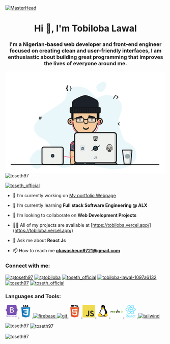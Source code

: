 [![MasterHead](https://www.tekrevol.com/blogs/wp-content/uploads/2022/02/1.gif)](https://tobiloba.vercel.app)
<h1 align="center">Hi 👋, I'm Tobiloba Lawal</h1>
<h3 align="center">I'm a Nigerian-based web developer and front‑end engineer focused on creating clean and user‑friendly interfaces, I am enthusiastic about building great programming that improves the lives of everyone around me.</h3>
<img align='right' alt='coding' with='200' src='https://raw.githubusercontent.com/SandunWebDev/SandunWebDev/main/assets/developer_coding_1.gif'>
<p align="left"> <img src="https://komarev.com/ghpvc/?username=toseth97&label=Profile%20views&color=0e75b6&style=flat" alt="toseth97" /> </p>

<p align="left"> <a href="https://twitter.com/toseth_official" target="blank"><img src="https://img.shields.io/twitter/follow/toseth_official?logo=twitter&style=for-the-badge" alt="toseth_official" /></a> </p>

- 🔭 I’m currently working on [My portfolio Webpage](https://tobiloba.vercel.app/)

- 🌱 I’m currently learning **Full stack Software Engineering @ ALX**

- 👯 I’m looking to collaborate on **Web Development Projects**

- 👨‍💻 All of my projects are available at [https://tobiloba.vercel.app/](https://tobiloba.vercel.app/)

- 💬 Ask me about **React Js**

- 📫 How to reach me **oluwasheun9721@gmail.com**

<h3 align="left">Connect with me:</h3>
<p align="left">
<a href="https://codepen.io/@toseth97" target="blank"><img align="center" src="https://raw.githubusercontent.com/rahuldkjain/github-profile-readme-generator/master/src/images/icons/Social/codepen.svg" alt="@toseth97" height="30" width="40" /></a>
<a href="https://dev.to/@tobiloba" target="blank"><img align="center" src="https://raw.githubusercontent.com/rahuldkjain/github-profile-readme-generator/master/src/images/icons/Social/devto.svg" alt="@tobiloba" height="30" width="40" /></a>
<a href="https://twitter.com/toseth_official" target="blank"><img align="center" src="https://raw.githubusercontent.com/rahuldkjain/github-profile-readme-generator/master/src/images/icons/Social/twitter.svg" alt="toseth_official" height="30" width="40" /></a>
<a href="https://linkedin.com/in/tobiloba-lawal-1097a6132" target="blank"><img align="center" src="https://raw.githubusercontent.com/rahuldkjain/github-profile-readme-generator/master/src/images/icons/Social/linked-in-alt.svg" alt="tobiloba-lawal-1097a6132" height="30" width="40" /></a>
<a href="https://fb.com/toseth97" target="blank"><img align="center" src="https://raw.githubusercontent.com/rahuldkjain/github-profile-readme-generator/master/src/images/icons/Social/facebook.svg" alt="toseth97" height="30" width="40" /></a>
<a href="https://instagram.com/toseth_official" target="blank"><img align="center" src="https://raw.githubusercontent.com/rahuldkjain/github-profile-readme-generator/master/src/images/icons/Social/instagram.svg" alt="toseth_official" height="30" width="40" /></a>
</p>

<h3 align="left">Languages and Tools:</h3>
<p align="left"> <a href="https://getbootstrap.com" target="_blank" rel="noreferrer"> <img src="https://raw.githubusercontent.com/devicons/devicon/master/icons/bootstrap/bootstrap-plain-wordmark.svg" alt="bootstrap" width="40" height="40"/> </a> <a href="https://www.w3schools.com/css/" target="_blank" rel="noreferrer"> <img src="https://raw.githubusercontent.com/devicons/devicon/master/icons/css3/css3-original-wordmark.svg" alt="css3" width="40" height="40"/> </a> <a href="https://firebase.google.com/" target="_blank" rel="noreferrer"> <img src="https://www.vectorlogo.zone/logos/firebase/firebase-icon.svg" alt="firebase" width="40" height="40"/> </a> <a href="https://git-scm.com/" target="_blank" rel="noreferrer"> <img src="https://www.vectorlogo.zone/logos/git-scm/git-scm-icon.svg" alt="git" width="40" height="40"/> </a> <a href="https://www.w3.org/html/" target="_blank" rel="noreferrer"> <img src="https://raw.githubusercontent.com/devicons/devicon/master/icons/html5/html5-original-wordmark.svg" alt="html5" width="40" height="40"/> </a> <a href="https://developer.mozilla.org/en-US/docs/Web/JavaScript" target="_blank" rel="noreferrer"> <img src="https://raw.githubusercontent.com/devicons/devicon/master/icons/javascript/javascript-original.svg" alt="javascript" width="40" height="40"/> </a> <a href="https://www.linux.org/" target="_blank" rel="noreferrer"> <img src="https://raw.githubusercontent.com/devicons/devicon/master/icons/linux/linux-original.svg" alt="linux" width="40" height="40"/> </a> <a href="https://nodejs.org" target="_blank" rel="noreferrer"> <img src="https://raw.githubusercontent.com/devicons/devicon/master/icons/nodejs/nodejs-original-wordmark.svg" alt="nodejs" width="40" height="40"/> </a> <a href="https://reactjs.org/" target="_blank" rel="noreferrer"> <img src="https://raw.githubusercontent.com/devicons/devicon/master/icons/react/react-original-wordmark.svg" alt="react" width="40" height="40"/> </a> <a href="https://tailwindcss.com/" target="_blank" rel="noreferrer"> <img src="https://www.vectorlogo.zone/logos/tailwindcss/tailwindcss-icon.svg" alt="tailwind" width="40" height="40"/> </a> </p>

<p><img align="left" src="https://github-readme-stats.vercel.app/api/top-langs?username=toseth97&show_icons=true&locale=en&layout=compact" alt="toseth97" /></p>

<p>&nbsp;<img align="center" src="https://github-readme-stats.vercel.app/api?username=toseth97&show_icons=true&locale=en" alt="toseth97" /></p>

<p><img align="center" src="https://github-readme-streak-stats.herokuapp.com/?user=toseth97&" alt="toseth97" /></p>
